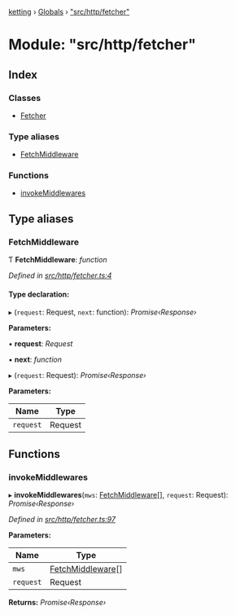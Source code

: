 [ketting](../README.md) › [Globals](../globals.md) › ["src/http/fetcher"](_src_http_fetcher_.md)

# Module: "src/http/fetcher"

## Index

### Classes

* [Fetcher](../classes/_src_http_fetcher_.fetcher.md)

### Type aliases

* [FetchMiddleware](_src_http_fetcher_.md#fetchmiddleware)

### Functions

* [invokeMiddlewares](_src_http_fetcher_.md#invokemiddlewares)

## Type aliases

###  FetchMiddleware

Ƭ **FetchMiddleware**: *function*

*Defined in [src/http/fetcher.ts:4](https://github.com/evert/ketting/blob/f7a0a1b/src/http/fetcher.ts#L4)*

#### Type declaration:

▸ (`request`: Request, `next`: function): *Promise‹Response›*

**Parameters:**

▪ **request**: *Request*

▪ **next**: *function*

▸ (`request`: Request): *Promise‹Response›*

**Parameters:**

Name | Type |
------ | ------ |
`request` | Request |

## Functions

###  invokeMiddlewares

▸ **invokeMiddlewares**(`mws`: [FetchMiddleware](_src_http_fetcher_.md#fetchmiddleware)[], `request`: Request): *Promise‹Response›*

*Defined in [src/http/fetcher.ts:97](https://github.com/evert/ketting/blob/f7a0a1b/src/http/fetcher.ts#L97)*

**Parameters:**

Name | Type |
------ | ------ |
`mws` | [FetchMiddleware](_src_http_fetcher_.md#fetchmiddleware)[] |
`request` | Request |

**Returns:** *Promise‹Response›*
